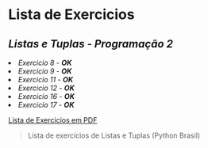 **<h1>Lista de Exercicios</h1>**
*<h2>Listas e Tuplas - Programação 2</h2>*

*<li>Exercicio 8 - **<span>OK</span>** </li>*
*<li>Exercicio 9 - **<span>OK</span>** </li>*
*<li>Exercicio 11 - **<span>OK</span>** </li>*
*<li>Exercicio 12 - **<span>OK</span>** </li>*
*<li>Exercicio 16 - **<span>OK</span>** </li>*
*<li>Exercicio 17 - **<span>OK</span>** </li>*

<a href="https://ava.cefor.ifes.edu.br/pluginfile.php/1938912/mod_resource/content/6/exerciciosListaPythonBrasil.pdf">Lista de Exercicios em PDF</a>
<blockquote>Lista de exercícios de Listas e Tuplas (Python Brasil)</blockquote>
